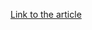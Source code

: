 [Link to the article](https://www.bleepingcomputer.com/news/security/microsoft-re-releases-exchange-updates-after-fixing-mail-delivery/)
